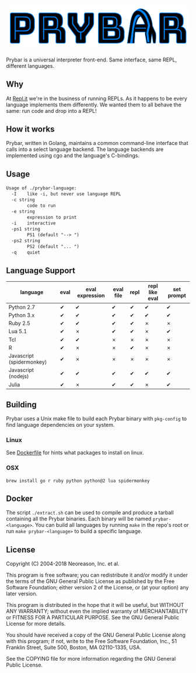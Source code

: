 # ![Prybar](logo.svg)

Prybar is a universal interpreter front-end. Same interface, same REPL, different languages.

## Why

At [Repl.it](https://repl.it) we're in the business of running REPLs. As it happens to be
every language implements them differently. We wanted them to all behave the same: run code and drop into a REPL!

## How it works

Prybar, written in Golang, maintains a common command-line interface that calls into
a select language backend. The language backends are implemented using cgo and the language's C-bindings.

## Usage

```
Usage of ./prybar-language:
  -I	like -i, but never use language REPL
  -c string
    	code to run
  -e string
    	expression to print
  -i	interactive
  -ps1 string
    	PS1 (default "--> ")
  -ps2 string
    	PS2 (default "... ")
  -q	quiet
```

## Language Support

| language                  | eval | eval expression | eval file | repl | repl like eval | set prompt |
| ------------------------- | ---- | --------------- | --------- | ---- | -------------- | ---------- |
| Python 2.7                | ✔    | ✔               | ✔         | ✔    | ✔              | ✔          |
| Python 3.x                | ✔    | ✔               | ✔         | ✔    | ✔              | ✔          |
| Ruby 2.5                  | ✔    | ✔               | ✔         | ✔    | ✗              | ✗          |
| Lua 5.1                   | ✔    | ✗               | ✔         | ✔    | ✗              | ✔          |
| Tcl                       | ✔    | ✔               | ✗         | ✗    | ✗              | ✗          |
| R                         | ✔    | ✗               | ✗         | ✔    | ✗              | ✗          |
| Javascript (spidermonkey) | ✔    | ✗               | ✗         | ✗    | ✗              | ✗          |
| Javascript (nodejs)       | ✔    | ✔               | ✔         | ✔    | ✔              | ✔          |
| Julia                     | ✔    | ✗               | ✔         | ✔    | ✗              | ✔          |

## Building

Prybar uses a Unix make file to build each Prybar binary with `pkg-config` to find language dependencies on your system.

### Linux

See [Dockerfile](Dockerfile) for hints what packages to install on linux.

### OSX

```
brew install go r ruby python python@2 lua spidermonkey
```

## Docker

The script `./extract.sh` can be used to compile and produce a tarball containing all the Prybar binaries. Each binary will be named `prybar-<language>`. You can build all languages by running `make` in the repo's root or run `make prybar-<language>` to build a specific language.

## License

Copyright (C) 2004-2018 Neoreason, Inc. et al.

This program is free software; you can redistribute it and/or
modify it under the terms of the GNU General Public License
as published by the Free Software Foundation; either version 2
of the License, or (at your option) any later version.

This program is distributed in the hope that it will be useful,
but WITHOUT ANY WARRANTY; without even the implied warranty of
MERCHANTABILITY or FITNESS FOR A PARTICULAR PURPOSE. See the
GNU General Public License for more details.

You should have received a copy of the GNU General Public License
along with this program; if not, write to the Free Software
Foundation, Inc., 51 Franklin Street, Suite 500, Boston, MA 02110-1335, USA.

See the COPYING file for more information regarding the GNU General
Public License.
